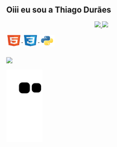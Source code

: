 ## Oiii eu sou a Thiago Durães
<div align="center">
  <a href="https://github.com/LacerdaT">
  <img height="150em" src="https://github-readme-stats.vercel.app/api?username=LacerdaT&show_icons=true&theme=midnight-purple&include_all_commits=true&count_private=true"/>
  <img height="150em" src="https://github-readme-stats.vercel.app/api/top-langs/?username=LacerdaT&layout=compact&langs_count=7&theme=midnight-purple"/>
</div>
<div style="display: inline_block"><br>
  <img align="center" alt="Lacerda-HTML" height="30" width="40" src="https://raw.githubusercontent.com/devicons/devicon/master/icons/html5/html5-original.svg">
  <img align="center" alt="Lacerda-CSS" height="30" width="40" src="https://raw.githubusercontent.com/devicons/devicon/master/icons/css3/css3-original.svg">
  <img align="center" alt="Lacerda-Python" height="30" width="40" src="https://raw.githubusercontent.com/devicons/devicon/master/icons/python/python-original.svg">
  
</div>
  
  ##
 
<div> 
 
  <a href = "mailto:thiagoduraesdelacerda@gmail.com"><img src="https://img.shields.io/badge/Gmail-D14836?style=for-the-badge&logo=gmail&logoColor=white" target="_blank"></a>

 
  ![Snake animation](https://github.com/LacerdaT/LacerdaT/blob/output/github-contribution-grid-snake.svg)
 
</div>
